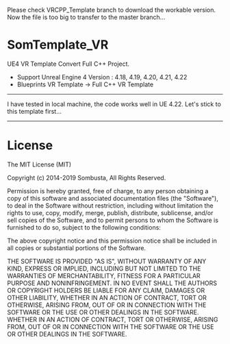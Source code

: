 Please check VRCPP_Template branch to download the workable version. Now the file is too big to transfer to the master branch...
# SomTemplate_VR
UE4 VR Template Convert Full C++ Project.

- Support Unreal Engine 4 Version : 4.18, 4.19, 4.20, 4.21, 4.22
- Blueprints VR Template -> Full C++ VR Template

---------------------

I have tested in local machine, the code works well in UE 4.22. Let's stick to this template first...

---------------------

# License

<MIT License>

The MIT License (MIT)

Copyright (c) 2014-2019 Sombusta, All Rights Reserved.

Permission is hereby granted, free of charge, to any person obtaining a copy of this software and associated documentation files (the "Software"), to deal in the Software without restriction, including without limitation the rights to use, copy, modify, merge, publish, distribute, sublicense, and/or sell copies of the Software, and to permit persons to whom the Software is furnished to do so, subject to the following conditions:

The above copyright notice and this permission notice shall be included in all copies or substantial portions of the Software.

THE SOFTWARE IS PROVIDED "AS IS", WITHOUT WARRANTY OF ANY KIND, EXPRESS OR IMPLIED, INCLUDING BUT NOT LIMITED TO THE WARRANTIES OF MERCHANTABILITY, FITNESS FOR A PARTICULAR PURPOSE AND NONINFRINGEMENT. IN NO EVENT SHALL THE AUTHORS OR COPYRIGHT HOLDERS BE LIABLE FOR ANY CLAIM, DAMAGES OR OTHER LIABILITY, WHETHER IN AN ACTION OF CONTRACT, TORT OR OTHERWISE, ARISING FROM, OUT OF OR IN CONNECTION WITH THE SOFTWARE OR THE USE OR OTHER DEALINGS IN THE SOFTWARE.
WHETHER IN AN ACTION OF CONTRACT, TORT OR OTHERWISE, ARISING
FROM, OUT OF OR IN CONNECTION WITH THE SOFTWARE OR THE USE OR
OTHER DEALINGS IN THE SOFTWARE.
